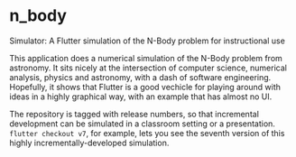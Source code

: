 # n_body
Simulator:  A Flutter simulation of the N-Body problem for instructional use

This application does a numerical simulation of the N-Body problem from
astronomy.  It sits nicely at the intersection of computer science,
numerical analysis, physics and astronomy, with a dash of software 
engineering.  Hopefully, it shows that Flutter is a good vechicle for
playing around with ideas in a highly graphical way, with an example 
that has almost no UI.

The repository is tagged with release numbers, so that incremental
development can be simulated in a classroom setting or a presentation.
`flutter checkout v7`, for example, lets you see the seventh version
of this highly incrementally-developed simulation.
